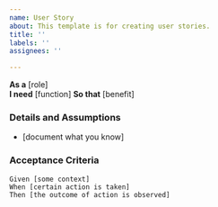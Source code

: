 ```yaml
---
name: User Story
about: This template is for creating user stories.
title: ''
labels: ''
assignees: ''

---
```


**As a** [role]  
**I need** [function] 
 **So that** [benefit]  

 ### Details and Assumptions
 * [document what you know]

 ### Acceptance Criteria  

 ```gherkin
 Given [some context]
 When [certain action is taken]
 Then [the outcome of action is observed]
 ```
